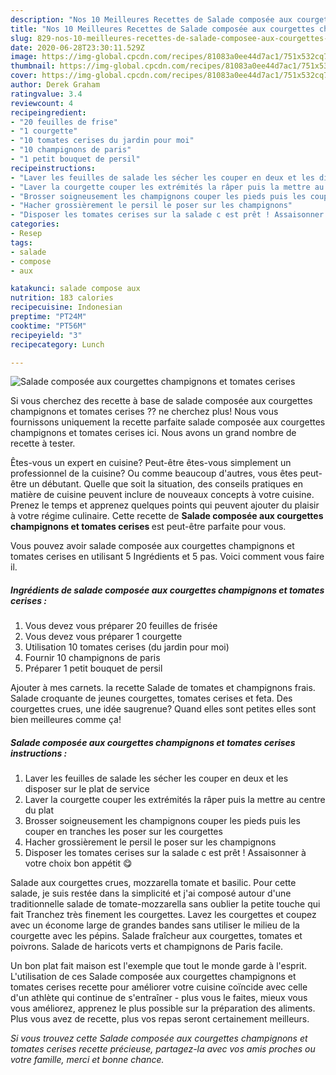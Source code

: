 ```yaml
---
description: "Nos 10 Meilleures Recettes de Salade composée aux courgettes champignons et tomates cerises"
title: "Nos 10 Meilleures Recettes de Salade composée aux courgettes champignons et tomates cerises"
slug: 829-nos-10-meilleures-recettes-de-salade-composee-aux-courgettes-champignons-et-tomates-cerises
date: 2020-06-28T23:30:11.529Z
image: https://img-global.cpcdn.com/recipes/81083a0ee44d7ac1/751x532cq70/salade-composee-aux-courgettes-champignons-et-tomates-cerises-photo-principale-de-la-recette.jpg
thumbnail: https://img-global.cpcdn.com/recipes/81083a0ee44d7ac1/751x532cq70/salade-composee-aux-courgettes-champignons-et-tomates-cerises-photo-principale-de-la-recette.jpg
cover: https://img-global.cpcdn.com/recipes/81083a0ee44d7ac1/751x532cq70/salade-composee-aux-courgettes-champignons-et-tomates-cerises-photo-principale-de-la-recette.jpg
author: Derek Graham
ratingvalue: 3.4
reviewcount: 4
recipeingredient:
- "20 feuilles de frise"
- "1 courgette"
- "10 tomates cerises du jardin pour moi"
- "10 champignons de paris"
- "1 petit bouquet de persil"
recipeinstructions:
- "Laver les feuilles de salade les sécher les couper en deux et les disposer sur le plat de service"
- "Laver la courgette couper les extrémités la râper puis la mettre au centre du plat"
- "Brosser soigneusement les champignons couper les pieds puis les couper en tranches les poser sur les courgettes"
- "Hacher grossièrement le persil le poser sur les champignons"
- "Disposer les tomates cerises sur la salade c est prêt ! Assaisonner à votre choix bon appétit 😋"
categories:
- Resep
tags:
- salade
- compose
- aux

katakunci: salade compose aux 
nutrition: 183 calories
recipecuisine: Indonesian
preptime: "PT24M"
cooktime: "PT56M"
recipeyield: "3"
recipecategory: Lunch

---
```



![Salade composée aux courgettes champignons et tomates cerises](https://img-global.cpcdn.com/recipes/81083a0ee44d7ac1/751x532cq70/salade-composee-aux-courgettes-champignons-et-tomates-cerises-photo-principale-de-la-recette.jpg)

Si vous cherchez des recette à base de salade composée aux courgettes champignons et tomates cerises ?? ne cherchez plus! Nous vous fournissons uniquement la recette parfaite salade composée aux courgettes champignons et tomates cerises ici. Nous avons un grand nombre de recette à tester.

Êtes-vous un expert en cuisine? Peut-être êtes-vous simplement un professionnel de la cuisine? Ou comme beaucoup d'autres, vous êtes peut-être un débutant. Quelle que soit la situation, des conseils pratiques en matière de cuisine peuvent inclure de nouveaux concepts à votre cuisine. Prenez le temps et apprenez quelques points qui peuvent ajouter du plaisir à votre régime culinaire. Cette recette de <strong> Salade composée aux courgettes champignons et tomates cerises </strong> est peut-être parfaite pour vous.

<!--inarticleads1-->

Vous pouvez avoir salade composée aux courgettes champignons et tomates cerises en utilisant 5 Ingrédients et 5 pas. Voici comment vous faire il.

##### Ingrédients de salade composée aux courgettes champignons et tomates cerises :

1. Vous devez vous préparer 20 feuilles de frisée
1. Vous devez vous préparer 1 courgette
1. Utilisation 10 tomates cerises (du jardin pour moi)
1. Fournir 10 champignons de paris
1. Préparer 1 petit bouquet de persil


Ajouter à mes carnets. la recette Salade de tomates et champignons frais. Salade croquante de jeunes courgettes, tomates cerises et feta. Des courgettes crues, une idée saugrenue? Quand elles sont petites elles sont bien meilleures comme ça! 

<!--inarticleads2-->

##### Salade composée aux courgettes champignons et tomates cerises instructions :

1. Laver les feuilles de salade les sécher les couper en deux et les disposer sur le plat de service
1. Laver la courgette couper les extrémités la râper puis la mettre au centre du plat
1. Brosser soigneusement les champignons couper les pieds puis les couper en tranches les poser sur les courgettes
1. Hacher grossièrement le persil le poser sur les champignons
1. Disposer les tomates cerises sur la salade c est prêt ! Assaisonner à votre choix bon appétit 😋


Salade aux courgettes crues, mozzarella tomate et basilic. Pour cette salade, je suis restée dans la simplicité et j&#39;ai composé autour d&#39;une traditionnelle salade de tomate-mozzarella sans oublier la petite touche qui fait Tranchez très finement les courgettes. Lavez les courgettes et coupez avec un économe large de grandes bandes sans utiliser le milieu de la courgette avec les pépins. Salade fraîcheur aux courgettes, tomates et poivrons. Salade de haricots verts et champignons de Paris facile. 

<!--inarticleads1-->

<p>
Un bon plat fait maison est l'exemple que tout le monde garde à l'esprit. L'utilisation de ces Salade composée aux courgettes champignons et tomates cerises recette pour améliorer votre cuisine coïncide avec celle d'un athlète qui continue de s'entraîner - plus vous le faites, mieux vous vous améliorez, apprenez le plus possible sur la préparation des aliments. Plus vous avez de recette, plus vos repas seront certainement meilleurs.
</p>

<p>
<i>Si vous trouvez cette Salade composée aux courgettes champignons et tomates cerises recette précieuse, partagez-la avec vos amis proches ou votre famille, merci et bonne chance.</i>
</p>

